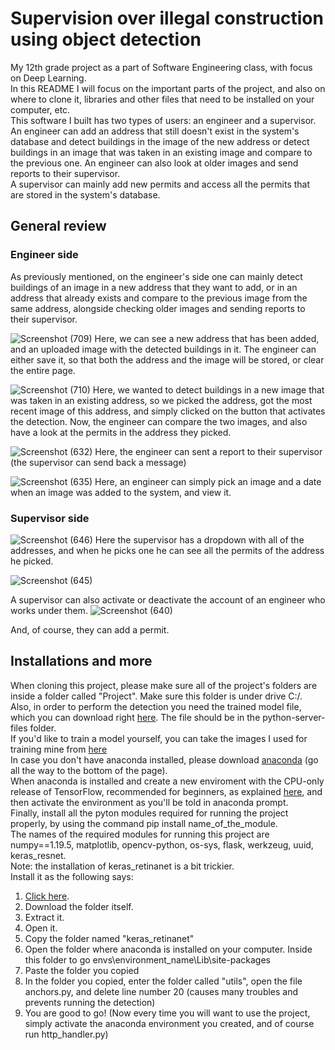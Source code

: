 # Supervision over illegal construction using object detection
My 12th grade project as a part of Software Engineering class, with focus on Deep Learning.\
In this README I will focus on the important parts of the project, and also on where to clone it, libraries and other files that need to be installed on your computer, etc.\
This software I built has two types of users: an engineer and a supervisor.\
An engineer can add an address that still doesn't exist in the system's database and detect buildings in the image of the new address or detect buildings in an image that was taken in an existing image and compare to the previous one. An engineer can also look at older images and send reports to their supervisor.\
A supervisor can mainly add new permits and access all the permits that are stored in the system's database.
## General review
### Engineer side
As previously mentioned, on the engineer's side one can mainly detect buildings of an image in a new address that they want to add, or in an address that already exists and compare to the previous image from the same address, alongside checking older images and sending reports to their supervisor.

![Screenshot (709)](https://user-images.githubusercontent.com/54028042/126899234-63ef5805-791a-4e03-827a-24f5447ff2af.png)
Here, we can see a new address that has been added, and an uploaded image with the detected buildings in it. The engineer can either save it, so that both the address and the image will be stored, or clear the entire page.

![Screenshot (710)](https://user-images.githubusercontent.com/54028042/126899527-876052ee-5bd7-4909-890e-d3a0b3c1315d.png)
Here, we wanted to detect buildings in a new image that was taken in an existing address, so we picked the address, got the most recent image of this address, and simply clicked on the button that activates the detection. Now, the engineer can compare the two images, and also have a look at the permits in the address they picked.

![Screenshot (632)](https://user-images.githubusercontent.com/54028042/127483018-f5df3cd7-45a9-4c9e-8757-189774cb8472.png)
Here, the engineer can sent a report to their supervisor (the supervisor can send back a message)

![Screenshot (635)](https://user-images.githubusercontent.com/54028042/127490139-69ef9a2b-aabb-4b2e-9fb6-f2e26364d06a.png)
Here, an engineer can simply pick an image and a date when an image was added to the system, and view it.
### Supervisor side
![Screenshot (646)](https://user-images.githubusercontent.com/54028042/127498144-e3094a60-87fe-4839-b056-abb7bdf1d465.png)
Here the supervisor has a dropdown with all of the addresses, and when he picks one he can see all the permits of the address he picked.

![Screenshot (645)](https://user-images.githubusercontent.com/54028042/127498355-21990448-1941-4022-a1c3-88e3ef02a186.png)

A supervisor can also activate or deactivate the account of an engineer who works under them.
![Screenshot (640)](https://user-images.githubusercontent.com/54028042/127507155-e111ca12-495d-40bd-9954-7d1d06b2a301.png)

And, of course, they can add a permit.
## Installations and more
When cloning this project, please make sure all of the project's folders are inside a folder called "Project". Make sure this folder is under drive C:/.\
Also, in order to perform the detection you need the trained model file, which you can download right [here](https://drive.google.com/file/d/15T92FcBdU5371rgYS91RdcfZB7mSAlUK/view?usp=sharing). The file should be in the python-server-files folder.\
If you'd like to train a model yourself, you can take the images I used for training mine from [here](https://www.kaggle.com/kbhartiya83/swimming-pool-and-car-detection)\
In case you don't have anaconda installed, please download [anaconda](https://www.anaconda.com/products/individual) (go all the way to the bottom of the page).\
When anaconda is installed and create a new enviroment with the CPU-only release of TensorFlow, recommended for beginners, as explained [here](https://docs.anaconda.com/anaconda/user-guide/tasks/tensorflow/), and then activate the environment as you'll be told in anaconda prompt.\
Finally, install all the pyton modules required for running the project properly, by using the command pip install name_of_the_module.\
The names of the required modules for running this project are numpy==1.19.5, matplotlib, opencv-python, os-sys, flask, werkzeug, uuid, keras_resnet.\
Note: the installation of keras_retinanet is a bit trickier.\
Install it as the following says:
1. [Click here](https://pypi.org/project/keras-retinanet/#files).
2. Download the folder itself.
3. Extract it.
4. Open it.
5. Copy the folder named "keras_retinanet"
6. Open the folder where anaconda is installed on your computer. Inside this folder to go envs\environment_name\Lib\site-packages
7. Paste the folder you copied
8. In the folder you copied, enter the folder called "utils", open the file anchors.py, and delete line number 20 (causes many troubles and prevents running the detection)
9. You are good to go! (Now every time you will want to use the project, simply activate the anaconda environment you created, and of course run http_handler.py)
